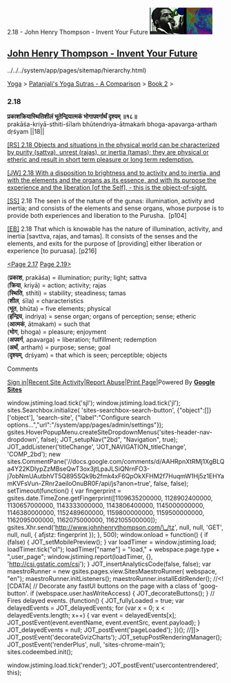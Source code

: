 2.18 - John Henry Thompson - Invent Your Future [![John Henry Thompson - Invent Your Future](../../../_/rsrc/1329567069254/config/customLogo.gif-revision=6.png)](../../../index.html)

[John Henry Thompson - Invent Your Future](../../../index.html)
---------------------------------------------------------------

../../../system/app/pages/sitemap/hierarchy.html)
    

[Yoga](../../../yoga.html)‎ > ‎[Patanjali's Yoga Sutras - A Comparison](../../patanjani.html)‎ > ‎[Book 2](../book-2.html)‎ > ‎

### 2.18

**प्रकाशक्रियास्थितिशीलं भूतेन्द्रियात्मकं भोगापवर्गार्थं दृश्यम् ॥१८॥**  
prakāśa-kriyā-sthiti-śīlaṁ bhūtendriya-ātmakaṁ bhoga-apavarga-arthaṁ dṛśyam ||18||  
  
  
[\[RS\] 2.18 Objects and situations in the physical world can be characterized by purity (sattva), unrest (rajas), or inertia (tamas); they are physical or etheric and result in short term pleasure or long term redemption.](http://www.ashtangayoga.info/philosophy/yoga-sutra-patanjali/chapter-2/item/prakasha-kriya-sthiti-shilam-bhutendriya-atmakam/)  
  
[\[JW\] 2.18 With a disposition to brightness and to activity and to inertia, and with the elements and the organs as its essence, and with its purpose the experience and the liberation \[of the Self\], - this is the object-of-sight.](http://books.google.com/books?id=YzFImjtOxUwC&pg=PA144&ci=147%2C193%2C739%2C104&source=bookclip)  
  
[\[SS\]](http://www.amazon.com/Yoga-Sutras-Patanjali-Commentary-Satchidananda/dp/0932040381) 2.18 The seen is of the nature of the gunas: illumination, activity and inertia; and consists of the elements and sense organs, whose purpose is to provide both experiences and liberation to the Purusha.  \[p104\]  
  
[\[EB\]](http://www.amazon.com/Yoga-Sutras-Patanjali-Translation-Commentary/dp/0865477361/ref=sr_1_1?ie=UTF8&s=books&qid=1250508322&sr=1-1) 2.18 That which is knowable has the nature of illumination, activity, and inertia \[savttva, rajas, and tamas\]. It consists of the senses and the elements, and exits for the purpose of \[providing\] either liberation or experience \[to puruasa\]. \[p216\]  
  
[<Page 2.17](217.html)  [Page 2.19>](219.html)  
  
  

(**प्रकाश**, prakāśa) = illumination; purity; light; sattva  
(**क्रिया**, kriyā) = action; activity; rajas  
(**स्थिति**, sthiti) = stability; steadiness; tamas  
(**शील**, śīla) = characteristics  
(**भूत**, bhūta) = five elements; physical  
(**इन्द्रिय**, indriya) = sense organ; organs of perception; sense; etheric  
(**आत्मकं**, ātmakaṁ) = such that  
(**भोग**, bhoga) = pleasure; enjoyment  
(**अपवर्ग**, apavarga) = liberation; fulfillment; redemption  
(**अर्थं**, arthaṁ) = purpose; sense; goal  
(**दृश्यम्**, dṛśyam) = that which is seen; perceptible; objects

Comments

[Sign in](https://accounts.google.com/ServiceLogin?continue=http://sites.google.com/a/johnhenrythompson.com/jht/yoga/patanjani/book-2/218&service=jotspot)|[Recent Site Activity](../../../system/app/pages/recentChanges.html)|[Report Abuse](http://sites.google.com/a/johnhenrythompson.com/jht/system/app/pages/reportAbuse)|[Print Page](javascript:;)|Powered By **[Google Sites](http://sites.google.com/site)**

window.jstiming.load.tick('sjl'); window.jstiming.load.tick('jl'); sites.Searchbox.initialize( 'sites-searchbox-search-button', {"object":\[\]}\['object'\], 'search-site', {"label":"Configure search options...","url":"/system/app/pages/admin/settings"}); gsites.HoverPopupMenu.createSiteDropdownMenus('sites-header-nav-dropdown', false); JOT\_setupNav("2bd", "Navigation", true); JOT\_addListener('titleChange', 'JOT\_NAVIGATION\_titleChange', 'COMP\_2bd'); new sites.CommentPane('//docs.google.com/comments/d/AAHRpnXtRMj1XgBLQa4Y22KDIypZzMBseQwT3ox3jtLpaJLSiQNrnFO3-j7obNmUAutbhVT5Q895SQk9b2fmk4xF6QpOkXFHM2f7HuqmW1Hj5z1EHYamKVFsVun-ZRnr2aeiloOnuBR0F/api/js?anon=true', false, false); setTimeout(function() { var fingerprint = gsites.date.TimeZone.getFingerprint(\[1109635200000, 1128902400000, 1130657000000, 1143333000000, 1143806400000, 1145000000000, 1146380000000, 1152489600000, 1159800000000, 1159500000000, 1162095000000, 1162075000000, 1162105500000\]); gsites.Xhr.send('http://www.johnhenrythompson.com/\_/tz', null, null, 'GET', null, null, { afjstz: fingerprint }); }, 500); window.onload = function() { if (false) { JOT\_setMobilePreview(); } var loadTimer = window.jstiming.load; loadTimer.tick("ol"); loadTimer\["name"\] = "load," + webspace.page.type + ",user\_page"; window.jstiming.report(loadTimer, {}, 'http://csi.gstatic.com/csi'); } JOT\_insertAnalyticsCode(false, false); var maestroRunner = new gsites.pages.view.SitesMaestroRunner( webspace, "en"); maestroRunner.initListeners(); maestroRunner.installEditRender(); //<!\[CDATA\[ // Decorate any fastUI buttons on the page with a class of 'goog-button'. if (webspace.user.hasWriteAccess) { JOT\_decorateButtons(); } // Fires delayed events. (function() { JOT\_fullyLoaded = true; var delayedEvents = JOT\_delayedEvents; for (var x = 0; x < delayedEvents.length; x++) { var event = delayedEvents\[x\]; JOT\_postEvent(event.eventName, event.eventSrc, event.payload); } JOT\_delayedEvents = null; JOT\_postEvent('pageLoaded'); })(); //\]\]> JOT\_postEvent('decorateGvizCharts'); JOT\_setupPostRenderingManager(); JOT\_postEvent('renderPlus', null, 'sites-chrome-main'); sites.codeembed.init();

window.jstiming.load.tick('render'); JOT\_postEvent('usercontentrendered', this);